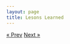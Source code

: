 ```yaml
---
layout: page
title: Lesons Learned
---
```



<!-- Pagination -->
<div class="pagination">
  <a class="pagination-item older" href="{{ site.baseurl }}/03-SCO-Case-Study">&laquo; Prev</a>
  <a class="pagination-item newer" href="{{ site.baseurl }}/05-What-You-Need-To-Know">Next &raquo;</a>
</div>
